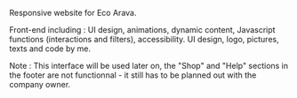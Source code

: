 Responsive website for Eco Arava.

Front-end including : UI design, animations, dynamic content, Javascript functions (interactions and filters), accessibility. UI design, logo, pictures, texts and code by me.

Note : This interface will be used later on, the "Shop" and "Help" sections in the footer are not functionnal - it still has to be planned out with the company owner.
